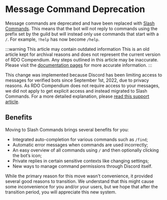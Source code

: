 # Message Command Deprecation

Message commands are deprecated and have been replaced with [Slash Commands](https://support.discord.com/hc/en-us/articles/1500000368501). This means that the bot will not reply to commands using the prefix set by the guild but will instead only use commands that start with a `/`. For example, `!help` has now become `/help`.

<!--truncate-->

:::warning This article may contain outdated information
This is an old article kept for archival reasons and does not represent the current version of RDO Compendium. Any steps outlined in this article may be inaccurate. Please visit the [documentation pages](/wiki/faq) for more accurate information.
:::

This change was implemented because Discord has been limiting access to messages for verified bots since September 1st, 2022, due to privacy reasons. As RDO Compendium does not require access to your messages, we did not apply to get explicit access and instead migrated to Slash Commands. For a more detailed explanation, please [read this support article](https://support-dev.discord.com/hc/en-us/articles/4404772028055).

## Benefits

Moving to Slash Commands brings several benefits for you:

- Integrated auto-completion for various commands such as `/find`;
- Automatic error messages when commands are used incorrectly;
- An easy overview of all commands using `/` and then optionally clicking the bot’s icon;
- Private replies in certain sensitive contexts like changing settings;
- New ways to manage command permissions through Discord itself.

While the primary reason for this move wasn't convenience, it provided several good reasons to transition. We understand that this might cause some inconvenience for you and/or your users, but we hope that after the transition period, you will appreciate this new system.
